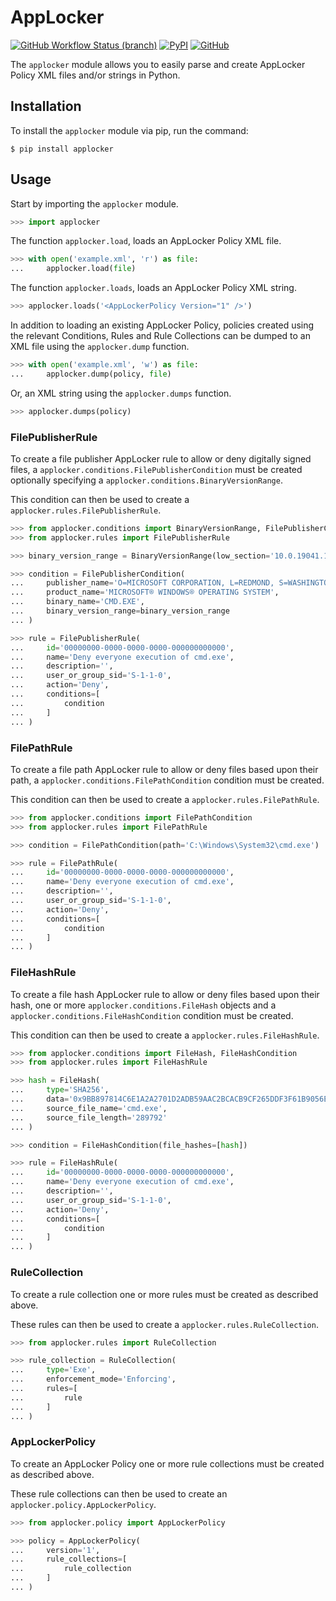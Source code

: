 # AppLocker

[![GitHub Workflow Status (branch)](https://img.shields.io/github/workflow/status/LiamSennitt/applocker/build/main)](https://github.com/LiamSennitt/applocker/actions?query=workflow%3Abuild+branch%3Amain)
[![PyPI](https://img.shields.io/pypi/v/applocker)](https://pypi.org/project/applocker/)
[![GitHub](https://img.shields.io/github/license/LiamSennitt/applocker)](LICENSE)

The `applocker` module allows you to easily parse and create AppLocker Policy XML files and/or strings in Python.

## Installation

To install the `applocker` module via pip, run the command:

```console
$ pip install applocker
```

## Usage

Start by importing the `applocker` module.

```python
>>> import applocker
```

The function `applocker.load`, loads an AppLocker Policy XML file.

```python
>>> with open('example.xml', 'r') as file:
...     applocker.load(file)
```

The function `applocker.loads`, loads an AppLocker Policy XML string.

```python
>>> applocker.loads('<AppLockerPolicy Version="1" />')
```

In addition to loading an existing AppLocker Policy, policies created using the relevant Conditions, Rules and Rule Collections can be dumped to an XML file using the `applocker.dump` function.

```python
>>> with open('example.xml', 'w') as file:
...     applocker.dump(policy, file)
```

Or, an XML string using the `applocker.dumps` function.

```python
>>> applocker.dumps(policy)
```

### FilePublisherRule

To create a file publisher AppLocker rule to allow or deny digitally signed files, a `applocker.conditions.FilePublisherCondition` must be created optionally specifying a `applocker.conditions.BinaryVersionRange`.

This condition can then be used to create a `applocker.rules.FilePublisherRule`.

```python
>>> from applocker.conditions import BinaryVersionRange, FilePublisherCondition
>>> from applocker.rules import FilePublisherRule

>>> binary_version_range = BinaryVersionRange(low_section='10.0.19041.1', high_section='10.0.19041.1')

>>> condition = FilePublisherCondition(
...     publisher_name='O=MICROSOFT CORPORATION, L=REDMOND, S=WASHINGTON, C=US',
...     product_name='MICROSOFT® WINDOWS® OPERATING SYSTEM',
...     binary_name='CMD.EXE',
...     binary_version_range=binary_version_range
... )

>>> rule = FilePublisherRule(
...     id='00000000-0000-0000-0000-000000000000',
...     name='Deny everyone execution of cmd.exe',
...     description='',
...     user_or_group_sid='S-1-1-0',
...     action='Deny',
...     conditions=[
...         condition
...     ]
... )
```

### FilePathRule

To create a file path AppLocker rule to allow or deny files based upon their path, a `applocker.conditions.FilePathCondition` condition must be created.

This condition can then be used to create a `applocker.rules.FilePathRule`.

```python
>>> from applocker.conditions import FilePathCondition
>>> from applocker.rules import FilePathRule

>>> condition = FilePathCondition(path='C:\Windows\System32\cmd.exe')

>>> rule = FilePathRule(
...     id='00000000-0000-0000-0000-000000000000',
...     name='Deny everyone execution of cmd.exe',
...     description='',
...     user_or_group_sid='S-1-1-0',
...     action='Deny',
...     conditions=[
...         condition
...     ]
... )
```

### FileHashRule

To create a file hash AppLocker rule to allow or deny files based upon their hash, one or more `applocker.conditions.FileHash` objects and a `applocker.conditions.FileHashCondition` condition must be created.

This condition can then be used to create a `applocker.rules.FileHashRule`.

```python
>>> from applocker.conditions import FileHash, FileHashCondition
>>> from applocker.rules import FileHashRule

>>> hash = FileHash(
...     type='SHA256',
...     data='0x9BB897814C6E1A2A2701D2ADB59AAC2BCACB9CF265DDF3F61B9056EA6FFE04C7',
...     source_file_name='cmd.exe',
...     source_file_length='289792'
... )

>>> condition = FileHashCondition(file_hashes=[hash])

>>> rule = FileHashRule(
...     id='00000000-0000-0000-0000-000000000000',
...     name='Deny everyone execution of cmd.exe',
...     description='',
...     user_or_group_sid='S-1-1-0',
...     action='Deny',
...     conditions=[
...         condition
...     ]
... )
```

### RuleCollection

To create a rule collection one or more rules must be created as described above.

These rules can then be used to create a `applocker.rules.RuleCollection`.

```python
>>> from applocker.rules import RuleCollection

>>> rule_collection = RuleCollection(
...     type='Exe',
...     enforcement_mode='Enforcing',
...     rules=[
...         rule
...     ]
... )
```

### AppLockerPolicy

To create an AppLocker Policy one or more rule collections must be created as described above.

These rule collections can then be used to create an `applocker.policy.AppLockerPolicy`.

```python
>>> from applocker.policy import AppLockerPolicy

>>> policy = AppLockerPolicy(
...     version='1',
...     rule_collections=[
...         rule_collection
...     ]
... )
```
